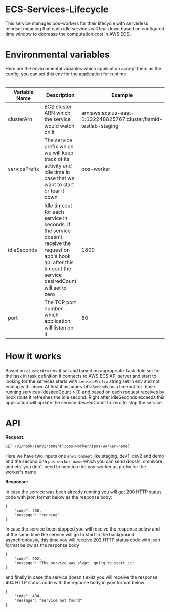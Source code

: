 # ECS-Services-Lifecycle
This service manages pos-workers for their lifecycle with serverless mindset meaning that each idle services will tear down based on configured time window to decrease the computation cost in AWS ECS.

# Environmental variables
Here are the environmental variables which application accept them as the config. you can set this env for the application for runtime
<br/>
<br/>

Variable Name | Description | Example
--- | --- | ---
clusterArn | ECS cluster ARN which the service would watch on it | arn:aws:ecs:us-east-1:132248825767:cluster/hamid-testlab-staging
servicePrefix | The service prefix which we will keep track of its activity and idle time in case that we want to start or tear it down | pos-worker
idleSeconds | Idle timeout for each service in seconds. if the service doesn't receive the request on app's hook api after this timeout the service desiredCount will set to zero | 1800
port | The TCP port number which application will listen on it | 80


# How it works
Based on `clusterArn` env it set and based on appropriate Task Role set for the task in task definition it connects to AWS ECS API server and start to looking for the services starts with `servicePrefix` string set in env and not ending with `-demo`. At first it assumes `idleSeconds` as a timeout for those running services (desiredCount > 0) and based on each request receives by hook route it refreshes the idle second. Right after idleSeconds exceeds this application will update the service desiredCount to zero to stop the service.

# API

**Request:**

```
GET /v1/hook/{environment}/pos-worker/{pos-worker-name}
```
Here we have two inputs one `environment` like staging, dev1, dev2 and demo and the second one `pos-worker-name` which you can send dooshi, omnivore and etc. you don't need to mention the pos-worker as prefix for the worker's name

**Response:**

In case the service was been already running you will get 200 HTTP status code with json format below as the response body:

```
{
    "code": 200,
    "message": "running"
}
```

In case the service been stopped you will receive the response below and at the same time the service will go to start in the background asynchronously, this time you will receive 202 HTTP status code with json format below as the response body

```
{
    "code": 202,
    "message": "The service was slept. going to start it"
}
```

and finally in case the service doesn't exist you will receive the response 404 HTTP status code with the reponse body in json format below:

```
{
    "code": 404,
    "message": "service not found"
}
```